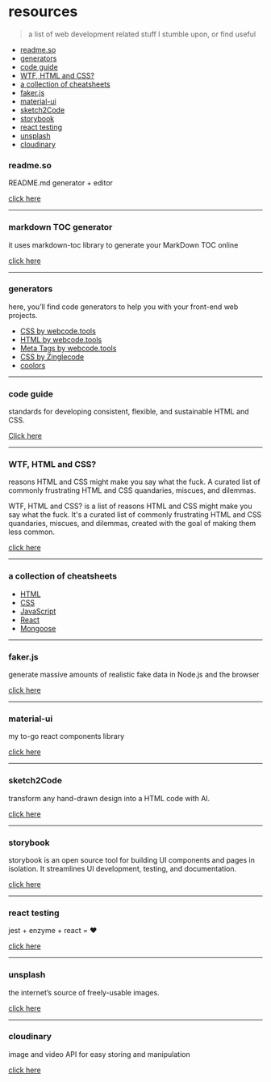 # resources
> a list of web development related stuff I stumble upon, or find useful


- [readme.so](#readme.so)
- [generators](#generators)
- [code guide](#code-guide)
- [WTF, HTML and CSS?](#wtf--html-and-css-)
- [a collection of cheatsheets](#a-collection-of-cheatsheets)
- [faker.js](#fakerjs)
- [material-ui](#material-ui)
- [sketch2Code](#sketch2code)
- [storybook](#storybook)
- [react testing](#react-testing)
- [unsplash](#unsplash)
- [cloudinary](#cloudinary)


### readme.so

README.md generator + editor

[click here](https://readme.so/)

_________________________________________________________________________________________________________________

### markdown TOC generator

it uses markdown-toc library to generate your MarkDown TOC online

[click here](https://ecotrust-canada.github.io/markdown-toc/)

_________________________________________________________________________________________________________________


### generators

here, you’ll find code generators to help you with your front-end web projects.

* [CSS by webcode.tools](https://webcode.tools/generators/css)
* [HTML by webcode.tools](https://webcode.tools/generators/html)
* [Meta Tags by webcode.tools](https://webcode.tools/generators/meta-tags)
* [CSS by Zinglecode](https://css-generator.netlify.app/)
* [coolors](https://coolors.co/)


_________________________________________________________________________________________________________________


### code guide

standards for developing consistent, flexible, and sustainable HTML and CSS.

[Click here](https://codeguide.co/)


_________________________________________________________________________________________________________________


### WTF, HTML and CSS?

reasons HTML and CSS might make you say what the fuck. A curated list of commonly frustrating HTML and CSS quandaries, miscues, and dilemmas.

WTF, HTML and CSS? is a list of reasons HTML and CSS might make you say what the fuck. It's a curated list of commonly frustrating HTML and CSS quandaries, miscues, and dilemmas, created with the goal of making them less common.

[click here](http://wtfhtmlcss.com/)

_________________________________________________________________________________________________________________


### a collection of cheatsheets

* [HTML](https://htmlcheatsheet.com/)
* [CSS](https://htmlcheatsheet.com/css/)
* [JavaScript](https://htmlcheatsheet.com/js/)
* [React](https://dev.to/ericchapman/react-cheat-sheet-updated-may-2021-1mcd)
* [Mongoose](https://kb.objectrocket.com/mongo-db/the-mongoose-cheat-sheet-225)

_________________________________________________________________________________________________________________


### faker.js

generate massive amounts of realistic fake data in Node.js and the browser

[click here](https://github.com/marak/Faker.js/)

_________________________________________________________________________________________________________________


### material-ui

my to-go react components library

[click here](https://mui.com)

_________________________________________________________________________________________________________________

### sketch2Code

transform any hand-drawn design into a HTML code with AI.

[click here](https://sketch2code.azurewebsites.net)

_________________________________________________________________________________________________________________

### storybook

storybook is an open source tool for building UI components and pages in isolation. It streamlines UI development, testing, and documentation.

[click here](https://storybook.js.org)

_________________________________________________________________________________________________________________

### react testing

jest + enzyme + react = :heart:

[click here](https://assist-software.net/blog/how-write-tests-using-jest-and-enzyme-react-js-testing-utilities-used-facebook-and-airbnb)

_________________________________________________________________________________________________________________

### unsplash

the internet’s source of freely-usable images.

[click here](https://unsplash.com/)

_________________________________________________________________________________________________________________

### cloudinary

image and video API for easy storing and manipulation

[click here](https://cloudinary.com)


